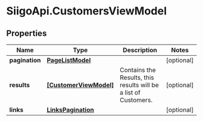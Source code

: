 # SiigoApi.CustomersViewModel

## Properties

Name | Type | Description | Notes
------------ | ------------- | ------------- | -------------
**pagination** | [**PageListModel**](PageListModel.md) |  | [optional] 
**results** | [**[CustomerViewModel]**](CustomerViewModel.md) | Contains the Results, this results will be a list of Customers. | [optional] 
**links** | [**LinksPagination**](LinksPagination.md) |  | [optional] 


